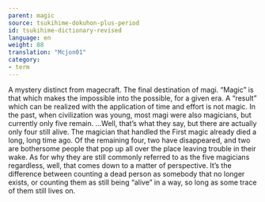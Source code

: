 ```yaml
---
parent: magic
source: tsukihime-dokuhon-plus-period
id: tsukihime-dictionary-revised
language: en
weight: 88
translation: "Mcjon01"
category:
- term
---
```


A mystery distinct from magecraft. The final destination of magi. “Magic” is that which makes the impossible into the possible, for a given era. A “result” which can be realized with the application of time and effort is not magic. In the past, when civilization was young, most magi were also magicians, but currently only five remain.
…Well, that’s what they say, but there are actually only four still alive.
The magician that handled the First magic already died a long, long time ago. Of the remaining four, two have disappeared, and two are bothersome people that pop up all over the place leaving trouble in their wake.
As for why they are still commonly referred to as the five magicians regardless, well, that comes down to a matter of perspective. It’s the difference between counting a dead person as somebody that no longer exists, or counting them as still being “alive” in a way, so long as some trace of them still lives on.
